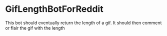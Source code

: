 # GifLengthBotForReddit
This bot should eventually return the length of a gif. It should then comment or flair the gif with the length
